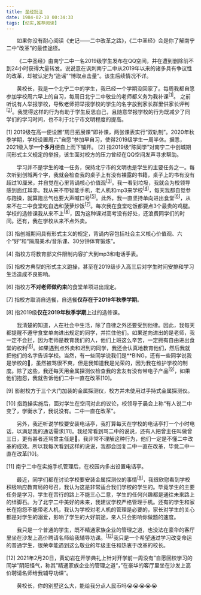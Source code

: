 ```yaml
---
title: 圣经批注
date: 1984-02-10 00:34:33
tags: [纪实,推荐阅读]
---
```


&ensp;&ensp;&ensp;&ensp;如果你没有耐心阅读《史记——二中改革之路》，《二中圣经》会是你了解南宁二中“改革”的最佳途径。
<!--more-->
&ensp;&ensp;&ensp;&ensp;《二中圣经》由南宁二中一名2019级学生发布在QQ空间，并在遭到删除前不到24小时获得大量转发。说说意在讽刺南宁二中从2019年以来的诸多具有争议性的改革，却被认定为“造谣”“博取点击量”。该生后续情况不详。

&ensp;&ensp;&ensp;&ensp;黄校长，我是一个北宁二中的学生，我已经一个学期没回家了。每周我都自愿参加学校周六早上的自习，每周日北宁二中敬业的老师都义务为我补课<sup>[[1](#p1)]</sup>。 之前听说有人举报学校，导致老师把举报学校的学生的名字放到家长群里供家长评判<sup>[[2](#p2)]</sup>。我觉得这样的行为有助于学生反思自己，且随意举报学校的行为既减少了同学们的学习时间，也不利于北宁市文明程度的提高。

<a name="p1">[1]</a> 2019级在高一便设置“周日拓展课”即补课，两张课表实行“双轨制”。2020年秋季学期，学校设置周六”自愿“参加早自习，使得2019级学生一周半休。据悉，2021级入学**一个多月**便自上而下铺开。
<a name="p1">[2]</a> 指2019级“陈同学”对南宁二中创城期间形式主义规定的举报，该生面对校方的压力曾经在QQ空间发声寻求帮助。

&ensp;&ensp;&ensp;&ensp;学习并不是学生的唯一任务，保持北宁市的文明也是学生的主要任务之一。每次听到创城两个字，我就会检查我的桌子上有没有裸露的书籍，桌子上的书有没有超过10厘米，并自觉在心里背诵核心价值观<sup>[[3](#p3)]</sup>。我一看到垃圾，我就会为校领导感到面红耳赤。我从来不带智能手机，老人机和mp3来学校<sup>[[4](#p4)]</sup>，每天我都自觉参与跑操，就算跑岔气也要大声喊口号<sup>[[5](#p5)]</sup>。此外，我一直坚持单向进出食堂<sup>[[6](#p6)]</sup>，从来不在二中食堂吃自选和菠萝炒饭<sup>[[7](#p7)]</sup>。每次我在食堂吃饭都要点3个最贵的鸡腿。学校的选修课我从来不上<sup>[[8](#p8)]</sup>，因为这种课对高考没有好处，还浪费同学们的时间。还有，我在学校从来不点外卖。

<a name="p3">[3]</a> 指创城期间具有形式主义的规定，背诵内容包括社会主义核心价值观、六个“好”和“隔周美术/音乐课、30分钟体育锻炼”。

<a name="p4">[4]</a> 指校方将教育部文件限制内容扩大到mp3和电话手表。

<a name="p5">[5]</a> 指校方典型的形式主义跑操，甚至在2019级步入高三后对学生时间安排和学习生活造成不良影响。

<a name="p6">[6]</a> 指校方**不对老师做约束**的食堂单项进出规定。

<a name="p7">[7]</a> 指校方取消自选餐，自选餐**仅存在于2019年秋季学期**。

<a name="p8">[8]</a> 指2019级**仅在2019年秋季学期**上过的选修课。

&ensp;&ensp;&ensp;&ensp;我清楚的知道，人在社会中生活，除了自律之外还要受到他律。因此，我每天都提醒不遵守食堂单向进出规定的同学，并拦住他们。如果逆向进出的是老师，我一定不会拦，因为老师是教育我们的人，他们上班这么辛苦，一定拥有自由进出食堂的权利<sup>[[6](#p6)]</sup>。如果遇到点外卖和迟到的同学，我还会认真地教育他们，然后我就把他们的名字告诉学校。当然，有一些同学说我们是**BING，还有一些同学说我是学校的🐶，虽然被骂很不爽，但是我知道我是光荣的，因为我在维护学校的制度。除了这些，我还每天用金属探测仪检查我的舍友有没有带电子产品<sup>[[9](#p9)]</sup>，如果他们抱怨，我就告诉他们二中一直在改革<a name="p10">[10]</a>。

<a name="p9">[9]</a> 影射校方于三个大门加装的金属探测仪，校方并未使用过手持式金属探测仪。

<a name="p10">[10]</a> 指跑操实施后，面对学生在空间对此的议论，校领导于晨会上称“有人说二中变了，学衡水了，我说没有。二中一直在改革”。

&ensp;&ensp;&ensp;&ensp;另外，我还听说学校要安装电话亭，我打算每天在学校的电话亭打一个小时电话，以满足我的通话需求<a name="p11">[11]</a>。我经常看到骂二中的说说，还有人把曾主任叫做曾三日，更有甚者还骂曾主任是🐶。我非常不理解这种行为，他们一定是不懂二中改革的成效。所以我每次看到这样的说说，我都会回复二中一直在改革，毕竟二中一直在改革<a name="p10">[10]</a>。

<a name="p11">[11]</a> 南宁二中在实施手机管理后，在校园内多出设置电话亭。

&ensp;&ensp;&ensp;&ensp;最近，同学们都在讨论学校要安装金属探测仪的事情<sup>[[9](#p9)]</sup>，我很欣慰看到学校积极响应教育局的号召，我认为这是非常适合我们学校的学生的。毕竟学生的主要任务是学习，学生在苦行的路上不能三心二意，学生的任何兴趣都是通往未来路上的绊脚石。为了北宁二中美好的未来，我建议学校严格管理手机。还有的学生和家长在抱怨不能带老人机，我认为学校对老人机的管理是必要的，家长对学生的关心都是对学生的溺爱，影响了学生的大好前途，亲人只会影响你做题的速度。

&ensp;&ensp;&ensp;&ensp;我只是一个普通的学生，既不精通家族企业的管理之道，也没法在豪华的客厅里坐在沙发上高价聘请名师给我辅导功课。<sup>[[12](#p12)]</sup>我只是一个希望通过学习改变命运的普通学生，很荣幸能遇到这么敬业的年级主任和热衷于改革的校长。

<a name="p12">[12]</a> 2021年2月20日，黄幼岩在开学典礼上针对开学前一周没有”自愿回校学习的同学”阴阳怪气，称其”精通家族企业的管理之道“，”在豪华的客厅里坐在沙发上高价聘请名师给我辅导功课“。

&ensp;&ensp;&ensp;&ensp;黄校长，你的别墅这么大，能给我分点人民币吗😭😭😭😭😭

